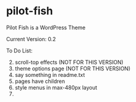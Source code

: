 pilot-fish
==========

Pilot Fish is a WordPress Theme

Current Version: 0.2

To Do List:

2. scroll-top effects (NOT FOR THIS VERSION)
3. theme options page (NOT FOR THIS VERSION)
6. say something in readme.txt
17. pages have children
19. style menus in max-480px layout
20. 
